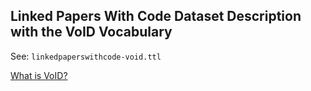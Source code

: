## Linked Papers With Code Dataset Description with the VoID Vocabulary

See: `linkedpaperswithcode-void.ttl`

[What is VoID?](https://www.w3.org/TR/void/)
